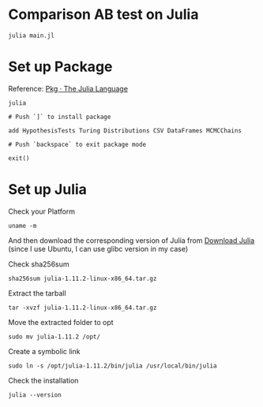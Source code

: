 # Comparison AB test on Julia

```
julia main.jl
```

# Set up Package

Reference: [Pkg · The Julia Language](https://docs.julialang.org/en/v1/stdlib/Pkg/)

```
julia

# Push `]` to install package

add HypothesisTests Turing Distributions CSV DataFrames MCMCChains

# Push `backspace` to exit package mode

exit()
```

# Set up Julia

Check your Platform

```
uname -m
```

And then download the corresponding version of Julia from [Download Julia](https://julialang.org/downloads/) (since I use Ubuntu, I can use glibc version in my case)

Check sha256sum
```
sha256sum julia-1.11.2-linux-x86_64.tar.gz
```

Extract the tarball
```
tar -xvzf julia-1.11.2-linux-x86_64.tar.gz
```

Move the extracted folder to opt
```
sudo mv julia-1.11.2 /opt/
```

Create a symbolic link
```
sudo ln -s /opt/julia-1.11.2/bin/julia /usr/local/bin/julia
```

Check the installation
```
julia --version
```
